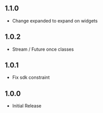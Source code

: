 ## 1.1.0
* Change expanded to expand on widgets

## 1.0.2

* Stream / Future once classes

## 1.0.1

* Fix sdk constraint

## 1.0.0

* Initial Release
